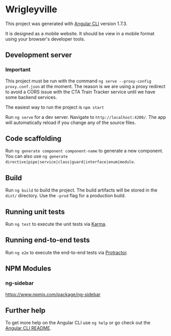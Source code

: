 # Wrigleyville

This project was generated with [Angular CLI](https://github.com/angular/angular-cli) version 1.7.3.

It is designed as a mobile website. It should be view in a mobile format using your browser's developer tools.

## Development server

### Important

This project must be run with the command `ng serve --proxy-config proxy.conf.json` at the moment. The reason is we are using a proxy redirect
to avoid a CORS issue with the CTA Train Tracker service until we have some backend services.

The easiest way to run the project is `npm start`

Run `ng serve` for a dev server. Navigate to `http://localhost:4200/`. The app will automatically reload if you change any of the source files.

## Code scaffolding

Run `ng generate component component-name` to generate a new component. You can also use `ng generate directive|pipe|service|class|guard|interface|enum|module`.

## Build

Run `ng build` to build the project. The build artifacts will be stored in the `dist/` directory. Use the `-prod` flag for a production build.

## Running unit tests

Run `ng test` to execute the unit tests via [Karma](https://karma-runner.github.io).

## Running end-to-end tests

Run `ng e2e` to execute the end-to-end tests via [Protractor](http://www.protractortest.org/).

## NPM Modules

### ng-sidebar
https://www.npmjs.com/package/ng-sidebar

## Further help

To get more help on the Angular CLI use `ng help` or go check out the [Angular CLI README](https://github.com/angular/angular-cli/blob/master/README.md).
